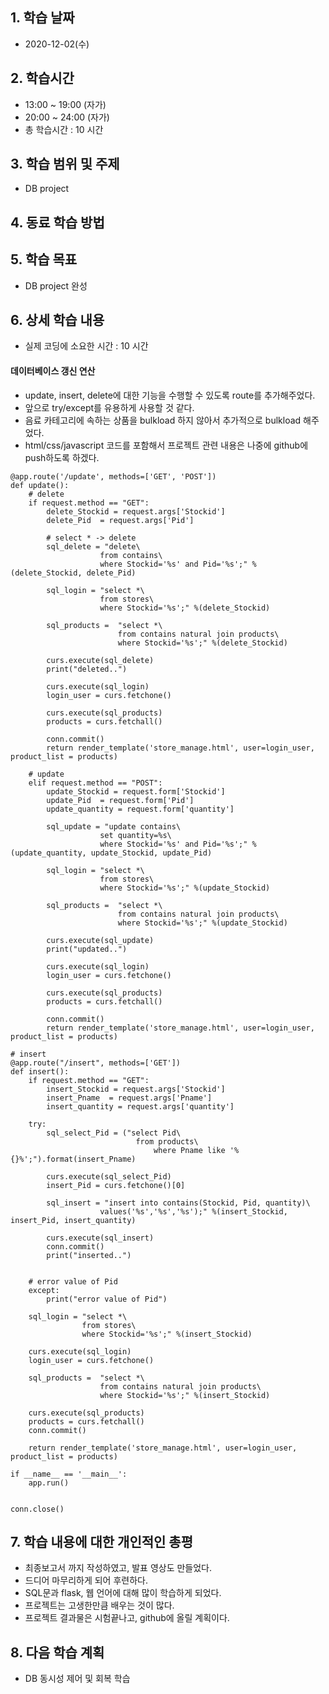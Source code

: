 ## 1. 학습 날짜
+ 2020-12-02(수)

## 2. 학습시간
+ 13:00 ~ 19:00 (자가)   
+ 20:00 ~ 24:00 (자가)
+ 총 학습시간 : 10 시간

## 3. 학습 범위 및 주제
+ DB project

## 4. 동료 학습 방법

## 5. 학습 목표
+ DB project 완성


## 6. 상세 학습 내용
+ 실제 코딩에 소요한 시간 : 10 시간    
    
#### 데이터베이스 갱신 연산
+ update, insert, delete에 대한 기능을 수행할 수 있도록 route를 추가해주었다.
+ 앞으로 try/except를 유용하게 사용할 것 같다. 
+ 음료 카테고리에 속하는 상품을 bulkload 하지 않아서 추가적으로 bulkload 해주었다.
+ html/css/javascript 코드를 포함해서 프로젝트 관련 내용은 나중에 github에 push하도록 하겠다.

```
@app.route('/update', methods=['GET', 'POST'])
def update():
	# delete
	if request.method == "GET":
		delete_Stockid = request.args['Stockid']
		delete_Pid  = request.args['Pid']

		# select * -> delete
		sql_delete = "delete\
					from contains\
					where Stockid='%s' and Pid='%s';" %(delete_Stockid, delete_Pid)

		sql_login =	"select *\
					from stores\
					where Stockid='%s';" %(delete_Stockid)

		sql_products =	"select *\
						from contains natural join products\
						where Stockid='%s';" %(delete_Stockid)

		curs.execute(sql_delete)
		print("deleted..")

		curs.execute(sql_login)
		login_user = curs.fetchone()

		curs.execute(sql_products)
		products = curs.fetchall()

		conn.commit()
		return render_template('store_manage.html', user=login_user, product_list = products)

	# update
	elif request.method == "POST":
		update_Stockid = request.form['Stockid']
		update_Pid  = request.form['Pid']
		update_quantity = request.form['quantity']

		sql_update = "update contains\
					set quantity=%s\
					where Stockid='%s' and Pid='%s';" %(update_quantity, update_Stockid, update_Pid)

		sql_login =	"select *\
					from stores\
					where Stockid='%s';" %(update_Stockid)

		sql_products =	"select *\
						from contains natural join products\
						where Stockid='%s';" %(update_Stockid)

		curs.execute(sql_update)
		print("updated..")

		curs.execute(sql_login)
		login_user = curs.fetchone()

		curs.execute(sql_products)
		products = curs.fetchall()

		conn.commit()
		return render_template('store_manage.html', user=login_user, product_list = products)

# insert
@app.route("/insert", methods=['GET'])
def insert():
	if request.method == "GET":
		insert_Stockid = request.args['Stockid']
		insert_Pname  = request.args['Pname']
		insert_quantity = request.args['quantity']

	try:
		sql_select_Pid = ("select Pid\
							from products\
								where Pname like '%{}%';").format(insert_Pname)

		curs.execute(sql_select_Pid)
		insert_Pid = curs.fetchone()[0]

		sql_insert = "insert into contains(Stockid, Pid, quantity)\
					values('%s','%s','%s');" %(insert_Stockid, insert_Pid, insert_quantity)

		curs.execute(sql_insert)
		conn.commit()
		print("inserted..")


	# error value of Pid
	except:
		print("error value of Pid")

	sql_login =	"select *\
				from stores\
				where Stockid='%s';" %(insert_Stockid)

	curs.execute(sql_login)
	login_user = curs.fetchone()

	sql_products =	"select *\
					from contains natural join products\
					where Stockid='%s';" %(insert_Stockid)

	curs.execute(sql_products)
	products = curs.fetchall()
	conn.commit()

	return render_template('store_manage.html', user=login_user, product_list = products)

if __name__ == '__main__':
	app.run()


conn.close()

```
    

## 7. 학습 내용에 대한 개인적인 총평
+ 최종보고서 까지 작성하였고, 발표 영상도 만들었다.
+ 드디어 마무리하게 되어 후련하다.
+ SQL문과 flask, 웹 언어에 대해 많이 학습하게 되었다.
+ 프로젝트는 고생한만큼 배우는 것이 많다.
+ 프로젝트 결과물은 시험끝나고, github에 올릴 계획이다.


## 8. 다음 학습 계획
+ DB 동시성 제어 및 회복 학습